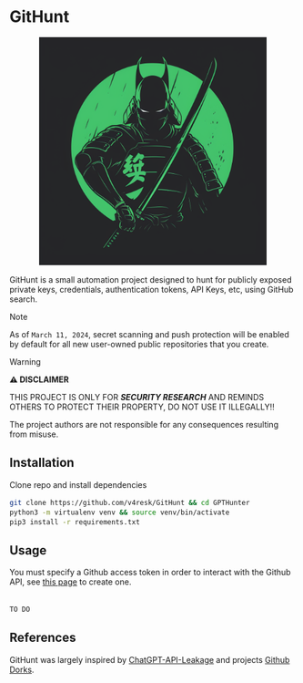 # GitHunt

<p align="center">
 <img height=400px weight=400px src=".assets/GitHunt.png" >
</p>


GitHunt is a small automation project designed to hunt for publicly exposed private keys, credentials, authentication tokens, API Keys, etc, using GitHub search. 

> [!NOTE]
> As of `March 11, 2024`, secret scanning and push protection will be enabled by default for all new user-owned public repositories that you create.

> [!WARNING]
> **⚠️ DISCLAIMER**
>
> THIS PROJECT IS ONLY FOR ***SECURITY RESEARCH*** AND REMINDS OTHERS TO PROTECT THEIR PROPERTY, DO NOT USE IT ILLEGALLY!!
>
> The project authors are not responsible for any consequences resulting from misuse.


## Installation 

Clone repo and install dependencies
```bash
git clone https://github.com/v4resk/GitHunt && cd GPTHunter
python3 -m virtualenv venv && source venv/bin/activate
pip3 install -r requirements.txt
```

## Usage

You must specify a Github access token in order to interact with the Github API, see [this page](https://docs.github.com/fr/authentication/keeping-your-account-and-data-secure/managing-your-personal-access-tokens) to create one.
```bash

TO DO
```


## References
GitHunt was largely inspired by [ChatGPT-API-Leakage](https://github.com/Junyi-99/ChatGPT-API-Leakage/tree/main) and projects [Github Dorks](https://github.com/techgaun/github-dorks).
